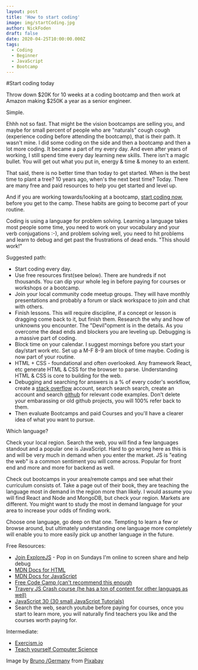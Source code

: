 ```yaml
---
layout: post
title: 'How to start coding'
image: img/startCoding.jpg
author: NickFoden
draft: false
date: 2020-04-25T10:00:00.000Z
tags:
  - Coding
  - Beginner
  - JavaScript
  - Bootcamp
---
```


#Start coding today

Throw down \$20K for 10 weeks at a coding bootcamp and then work at Amazon making \$250K a year as a senior engineer.

Simple.

Ehhh not so fast. That might be the vision bootcamps are selling you, and maybe for small percent of people who are "naturals" cough cough (experience coding before attending the bootcamp), that is their path. It wasn't mine. I did some coding on the side and then a bootcamp and then a lot more coding. It became a part of my every day. And even after years of working, I still spend time every day learning new skills. There isn't a magic bullet. You will get out what you put in, energy & time & money to an extent.

That said, there is no better time than today to get started. When is the best time to plant a tree? 10 years ago, when's the next best time? Today. There are many free and paid resources to help you get started and level up.

And if you are working towards/looking at a bootcamp, [start coding now](https://nickfoden.com/bootcamp/), before you get to the camp. These habits are going to become part of your routine.

Coding is using a language for problem solving. Learning a language takes most people some time, you need to work on your vocabulary and your verb conjugations :-), and problem solving well, you need to hit problems and learn to debug and get past the frustrations of dead ends. "This should work!"

Suggested path:

- Start coding every day.
- Use free resources first(see below). There are hundreds if not thousands. You can dip your whole leg in before paying for courses or workshops or a bootcamp.
- Join your local community code meetup groups. They will have monthly presentations and probably a forum or slack workspace to join and chat with others.
- Finish lessons. This will require discipline, if a concept or lesson is dragging come back to it, but finish them. Research the why and how of unknowns you encounter. The "Devil"opment is in the details. As you overcome the dead ends and blockers you are leveling up. Debugging is a massive part of coding.
- Block time on your calendar. I suggest mornings before you start your day/start work etc. Set up a M-F 8-9 am block of time maybe. Coding is now part of your routine.
- HTML + CSS - foundational and often overlooked. Any framework React, etc generate HTML & CSS for the browser to parse. Understanding HTML & CSS is core to building for the web.
- Debugging and searching for answers is a % of every coder's workflow, create a [stack overflow](https://stackoverflow.com/) account, search search search, create an account and search [github](https://github.com/) for relevant code examples. Don't delete your embarassing or old github projects, you will 100% refer back to them.
- Then evaluate Bootcamps and paid Courses and you'll have a clearer idea of what you want to pursue.

Which language?

Check your local region. Search the web, you will find a few languages standout and a popular one is JavaScript. Hard to go wrong here as this is and will be very much in demand when you enter the market. JS is "eating the web" is a common sentiment you will come across. Popular for front end and more and more for backend as well.

Check out bootcamps in your area/remote camps and see what their curriculum consists of. Take a page out of their book, they are teaching the language most in demand in the region more than likely. I would assume you will find React and Node and MongoDB, but check your region. Markets are different. You might want to study the most in demand language for your area to increase your odds of finding work.

Choose one language, go deep on that one. Tempting to learn a few or browse around, but ultimately understanding one language more completely will enable you to more easily pick up another language in the future.

Free Resources:

- [Join ExploreJS](https://explorejs.com/#/sundaysessions '(target|_blank)') - Pop in on Sundays I'm online to screen share and help debug
- [MDN Docs for HTML](https://developer.mozilla.org/en-US/docs/Web/HTML)
- [MDN Docs for JavaScript](https://developer.mozilla.org/en-US/docs/Web/JavaScript)
- [Free Code Camp (can't recommend this enough](https://www.freecodecamp.org/)
- [Travery JS Crash course (he has a ton of content for other languags as well)](https://www.youtube.com/watch?v=hdI2bqOjy3c)
- [JavaScript 30 (30 small JavaScript Tutorials)](https://javascript30.com/)
- Search the web, search youtube before paying for courses, once you start to learn more, you will naturally find teachers you like and the courses worth paying for.

Intermediate:

- [Exercism.io](https://exercism.io/)
- [Teach yourself Computer Science](https://teachyourselfcs.com/)

Image by <a href="https://pixabay.com/users/Bru-nO-1161770/?utm_source=link-attribution&amp;utm_medium=referral&amp;utm_campaign=image&amp;utm_content=1593378">Bruno /Germany</a> from <a href="https://pixabay.com/?utm_source=link-attribution&amp;utm_medium=referral&amp;utm_campaign=image&amp;utm_content=1593378">Pixabay</a>
